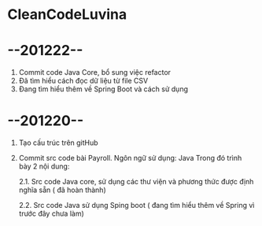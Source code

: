 # CleanCodeLuvina
# --201222--
1. Commit code Java Core, bổ sung việc refactor
2. Đã tìm hiểu cách đọc dữ liệu từ file CSV
3. Đang tìm hiểu thêm về Spring Boot và cách sử dụng

# --201220--
1. Tạo cấu trúc trên gitHub
2. Commit src code bài Payroll. Ngôn ngữ sử dụng: Java Trong đó trình bày 2 nội dung:

    2.1. Src code Java core, sử dụng các thư viện và phương thức được định nghĩa sẵn ( đã hoàn thành)
    
    
    2.2. Src code Java sử dụng Sping boot ( đang tìm hiểu thêm về Spring vì trước đây chưa làm)
